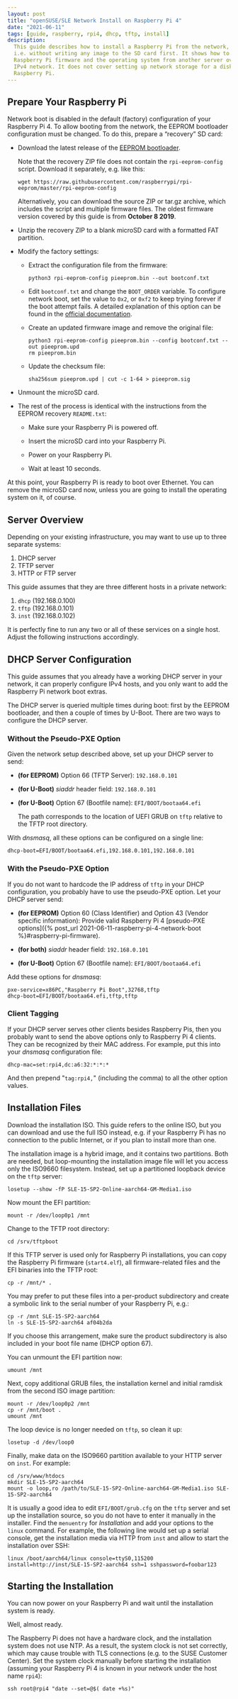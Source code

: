 ```yaml
---
layout: post
title: "openSUSE/SLE Network Install on Raspberry Pi 4"
date: "2021-06-11"
tags: [guide, raspberry, rpi4, dhcp, tftp, install]
description:
  This guide describes how to install a Raspberry Pi from the network,
  i.e. without writing any image to the SD card first. It shows how to load the
  Raspberry Pi firmware and the operating system from another server over an
  IPv4 network. It does not cover setting up network storage for a diskless
  Raspberry Pi.
---
```


## Prepare Your Raspberry Pi

Network boot is disabled in the default (factory) configuration of your
Raspberry Pi 4. To allow booting from the network, the EEPROM bootloader
configuration must be changed. To do this, prepare a “recovery” SD card:

- Download the latest release of the
  [EEPROM bootloader](https://github.com/raspberrypi/rpi-eeprom/releases/latest).

  Note that the recovery ZIP file does not contain the `rpi-eeprom-config`
  script. Download it separately, e.g. like this:

      wget https://raw.githubusercontent.com/raspberrypi/rpi-eeprom/master/rpi-eeprom-config

  Alternatively, you can download the source ZIP or tar.gz archive, which
  includes the script and multiple firmware files. The oldest firmware version
  covered by this guide is from **October 8 2019**.

- Unzip the recovery ZIP to a blank microSD card with a formatted FAT
  partition.

- Modify the factory settings:

  - Extract the configuration file from the firmware:

        python3 rpi-eeprom-config pieeprom.bin --out bootconf.txt

  - Edit `bootconf.txt` and change the `BOOT_ORDER` variable. To configure
    network boot, set the value to `0x2`, or `0xf2` to keep trying forever if
    the boot attempt fails. A detailed explanation of this option can be found
    in the
    [official documentation](https://www.raspberrypi.org/documentation/hardware/raspberrypi/bcm2711_bootloader_config.md).

  - Create an updated firmware image and remove the original file:

        python3 rpi-eeprom-config pieeprom.bin --config bootconf.txt --out pieeprom.upd
        rm pieeprom.bin

  - Update the checksum file:

        sha256sum pieeprom.upd | cut -c 1-64 > pieeprom.sig

- Unmount the microSD card.

- The rest of the process is identical with the instructions from the EEPROM
  recovery `README.txt`:

  - Make sure your Raspberry Pi is powered off.

  - Insert the microSD card into your Raspberry Pi.

  - Power on your Raspberry Pi.

  - Wait at least 10 seconds.

At this point, your Raspberry Pi is ready to boot over Ethernet. You can
remove the microSD card now, unless you are going to install the operating
system on it, of course.

## Server Overview

Depending on your existing infrastructure, you may want to use up to three
separate systems:

1. DHCP server
2. TFTP server
3. HTTP or FTP server

This guide assumes that they are three different hosts in a private network:

1. `dhcp` (192.168.0.100)
2. `tftp` (192.168.0.101)
3. `inst` (192.168.0.102)

It is perfectly fine to run any two or all of these services on a single
host. Adjust the following instructions accordingly.

## DHCP Server Configuration

This guide assumes that you already have a working DHCP server in your
network, it can properly configure IPv4 hosts, and you only want to add the
Raspberry Pi network boot extras.

The DHCP server is queried multiple times during boot: first by the EEPROM
bootloader, and then a couple of times by U-Boot. There are two ways to
configure the DHCP server.

### Without the Pseudo-PXE Option

Given the network setup described above, set up your DHCP server to send:

- **(for EEPROM)** Option 66 (TFTP Server): `192.168.0.101`

- **(for U-Boot)** _siaddr_ header field: `192.168.0.101`

- **(for U-Boot)** Option 67 (Bootfile name): `EFI/BOOT/bootaa64.efi`

  The path corresponds to the location of UEFI GRUB on `tftp` relative to the
  TFTP root directory.

With _dnsmasq_, all these options can be configured on a single line:

    dhcp-boot=EFI/BOOT/bootaa64.efi,192.168.0.101,192.168.0.101

### With the Pseudo-PXE Option

If you do not want to hardcode the IP address of `tftp` in your DHCP
configuration, you probably have to use the pseudo-PXE option. Let your DHCP
server send:

- **(for EEPROM)** Option 60 (Class Identifier) and Option 43 (Vendor specific
  information): Provide valid Raspberry Pi 4 [pseudo-PXE options]({% post_url 2021-06-11-raspberry-pi-4-network-boot %}#raspberry-pi-firmware).

- **(for both)** _siaddr_ header field: `192.168.0.101`

- **(for U-Boot)** Option 67 (Bootfile name): `EFI/BOOT/bootaa64.efi`

Add these options for _dnsmasq_:

    pxe-service=x86PC,"Raspberry Pi Boot",32768,tftp
	dhcp-boot=EFI/BOOT/bootaa64.efi,tftp,tftp

### Client Tagging

If your DHCP server serves other clients besides Raspberry Pis, then you
probably want to send the above options only to Raspberry Pi 4 clients. They
can be recognized by their MAC address. For example, put this into your
_dnsmasq_ configuration file:

    dhcp-mac=set:rpi4,dc:a6:32:*:*:*

And then prepend "`tag:rpi4,`" (including the comma) to all the other option
values.

## Installation Files

Download the installation ISO. This guide refers to the online ISO, but you
can download and use the full ISO instead, e.g. if your Raspberry Pi has no
connection to the public Internet, or if you plan to install more than one.

The installation image is a hybrid image, and it contains two partitions. Both
are needed, but loop-mounting the installation image file will let you access
only the ISO9660 filesystem. Instead, set up a partitioned loopback device on
the `tftp` server:

    losetup --show -fP SLE-15-SP2-Online-aarch64-GM-Media1.iso

Now mount the EFI partition:

    mount -r /dev/loop0p1 /mnt

Change to the TFTP root directory:

    cd /srv/tftpboot

If this TFTP server is used only for Raspberry Pi installations, you can copy
the Raspberry Pi firmware (`start4.elf`), all firmware-related files and the
EFI binaries into the TFTP root:

    cp -r /mnt/* .

You may prefer to put these files into a per-product subdirectory and create a
symbolic link to the serial number of your Raspberry Pi, e.g.:

    cp -r /mnt SLE-15-SP2-aarch64
	ln -s SLE-15-SP2-aarch64 af04b2da

If you choose this arrangement, make sure the product subdirectory is also
included in your boot file name (DHCP option 67).

You can unmount the EFI partition now:

    umount /mnt

Next, copy additional GRUB files, the installation kernel and initial ramdisk
from the second ISO image partition:

    mount -r /dev/loop0p2 /mnt
    cp -r /mnt/boot .
    umount /mnt

The loop device is no longer needed on `tftp`, so clean it up:

    losetup -d /dev/loop0

Finally, make data on the ISO9660 partition available to your HTTP server on
`inst`. For example:

    cd /srv/www/htdocs
    mkdir SLE-15-SP2-aarch64
	mount -o loop,ro /path/to/SLE-15-SP2-Online-aarch64-GM-Media1.iso SLE-15-SP2-aarch64

It is usually a good idea to edit `EFI/BOOT/grub.cfg` on the `tftp` server and
set up the installation source, so you do not have to enter it manually in the
installer. Find the `menuentry` for _Installation_ and add your options to the
`linux` command. For example, the following line would set up a serial
console, get the installation media via HTTP from `inst` and allow to start
the installation over SSH:

    linux /boot/aarch64/linux console=ttyS0,115200 install=http://inst/SLE-15-SP2-aarch64 ssh=1 sshpassword=foobar123

## Starting the Installation

You can now power on your Raspberry Pi and wait until the installation system
is ready.

Well, almost ready.

The Raspberry Pi does not have a hardware clock, and the installation system
does not use NTP. As a result, the system clock is not set correctly, which
may cause trouble with TLS connections (e.g. to the SUSE Customer Center). Set
the system clock manually before starting the installation (assuming your
Raspberry Pi 4 is known in your network under the host name `rpi4`):

    ssh root@rpi4 "date --set=@$( date +%s)"
